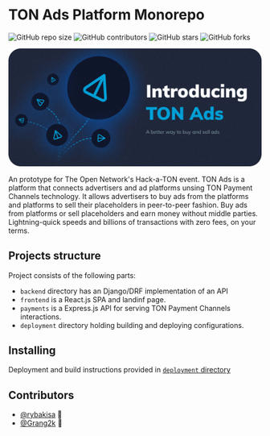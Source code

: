 # TON Ads Platform Monorepo

<!--- These are examples. See https://shields.io for others or to customize this set of shields. You might want to include dependencies, project status and licence info here --->
![GitHub repo size](https://img.shields.io/github/repo-size/rybakisa/ton-ads)
![GitHub contributors](https://img.shields.io/github/contributors/rybakisa/ton-ads)
![GitHub stars](https://img.shields.io/github/stars/rybakisa/ton-ads?style=social)
![GitHub forks](https://img.shields.io/github/forks/rybakisa/ton-ads?style=social)

![TON Ads Platform](https://github.com/rybakisa/ton-ads/blob/main/descriptionSrc/intro.png)

An prototype for The Open Network's Hack-a-TON event.
TON Ads is a platform that connects advertisers and ad platforms unsing TON Payment Channels technology. It allows advertisers to buy ads from the platforms and platforms to sell their placeholders in peer-to-peer fashion. Buy ads from platforms or sell placeholders and earn money without middle parties. Lightning-quick speeds and billions of transactions with zero fees, on your terms.

## Projects structure

Project consists of the following parts:
* `backend` directory has an Django/DRF implementation of an API
* `frontend` is a React.js SPA and landinf page.
* `payments` is a Express.js API for serving TON Payment Channels interactions.
* `deployment` directory holding building and deploying configurations. 

## Installing

Deployment and build instructions provided in [`deployment` directory](https://github.com/rybakisa/ton-ads/tree/main/deployment#readme)    

## Contributors
* [@rybakisa](https://github.com/rybakisa) 📖
* [@Grang2k](https://github.com/Grang2k) 🐛
